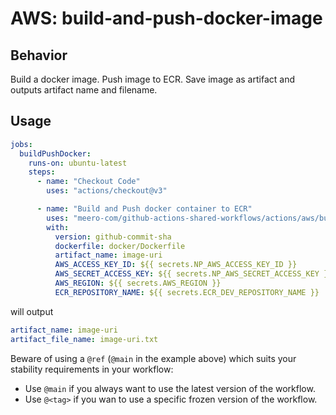 # AWS: build-and-push-docker-image

## Behavior

Build a docker image.
Push image to ECR.
Save image as artifact and outputs artifact name and filename.

## Usage

```yaml
jobs:
  buildPushDocker:
    runs-on: ubuntu-latest
    steps:
      - name: "Checkout Code"
        uses: "actions/checkout@v3"

      - name: "Build and Push docker container to ECR"
        uses: "meero-com/github-actions-shared-workflows/actions/aws/build-and-push-docker-image@main"
        with:
          version: github-commit-sha
          dockerfile: docker/Dockerfile
          artifact_name: image-uri
          AWS_ACCESS_KEY_ID: ${{ secrets.NP_AWS_ACCESS_KEY_ID }}
          AWS_SECRET_ACCESS_KEY: ${{ secrets.NP_AWS_SECRET_ACCESS_KEY }}
          AWS_REGION: ${{ secrets.AWS_REGION }}
          ECR_REPOSITORY_NAME: ${{ secrets.ECR_DEV_REPOSITORY_NAME }}
```

will output
```yaml
artifact_name: image-uri
artifact_file_name: image-uri.txt
```

Beware of using a `@ref` (`@main` in the example above) which suits your stability requirements in your workflow:

* Use `@main` if you always want to use the latest version of the workflow.
* Use `@<tag>` if you wan to use a specific frozen version of the workflow.
